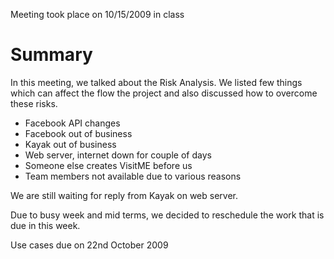 Meeting took place on 10/15/2009 in class

# Summary #

In this meeting, we talked about the Risk Analysis.
We listed few things which can affect the flow the project and also discussed how to overcome these risks.

  * Facebook API changes
  * Facebook out of business
  * Kayak out of business
  * Web server, internet down for couple of days
  * Someone else creates VisitME before us
  * Team members not available due to various reasons

We are still waiting for reply from Kayak on web server.

Due to busy week and mid terms, we decided to reschedule the work that is due in this week.

Use cases due on 22nd October 2009